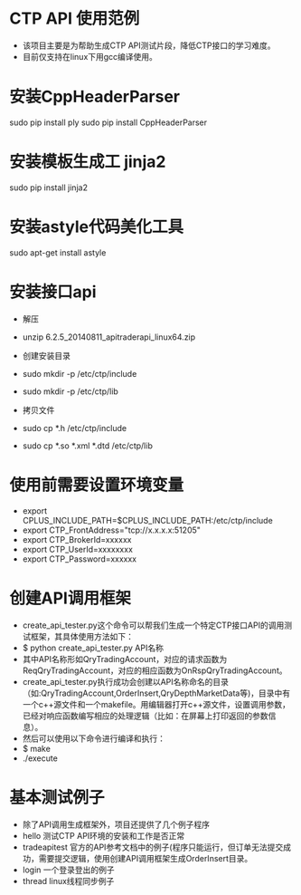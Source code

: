 # CTP API 使用范例
- 该项目主要是为帮助生成CTP API测试片段，降低CTP接口的学习难度。
- 目前仅支持在linux下用gcc编译使用。

# 安装CppHeaderParser
sudo pip install ply
sudo pip install CppHeaderParser

# 安装模板生成工 jinja2
sudo pip install jinja2

# 安装astyle代码美化工具
sudo apt-get install astyle


# 安装接口api
- 解压
- unzip 6.2.5_20140811_apitraderapi_linux64.zip

- 创建安装目录
- sudo mkdir -p /etc/ctp/include
- sudo mkdir -p /etc/ctp/lib

- 拷贝文件
- sudo cp *.h /etc/ctp/include
- sudo cp *.so *.xml *.dtd /etc/ctp/lib


# 使用前需要设置环境变量
- export CPLUS_INCLUDE_PATH=$CPLUS_INCLUDE_PATH:/etc/ctp/include
- export CTP_FrontAddress="tcp://x.x.x.x:51205"
- export CTP_BrokerId=xxxxxx
- export CTP_UserId=xxxxxxxx
- export CTP_Password=xxxxxx

# 创建API调用框架
- create_api_tester.py这个命令可以帮我们生成一个特定CTP接口API的调用测试框架，其具体使用方法如下：
- $ python create_api_tester.py API名称
- 其中API名称形如QryTradingAccount，对应的请求函数为ReqQryTradingAccount，对应的相应函数为OnRspQryTradingAccount。
- create_api_tester.py执行成功会创建以API名称命名的目录（如:QryTradingAccount,OrderInsert,QryDepthMarketData等)，目录中有一个c++源文件和一个makefile。用编辑器打开c++源文件，设置调用参数，已经对响应函数编写相应的处理逻辑（比如：在屏幕上打印返回的参数信息）。
- 然后可以使用以下命令进行编译和执行：
- $ make 
- ./execute

# 基本测试例子
- 除了API调用生成框架外，项目还提供了几个例子程序
- hello 测试CTP API环境的安装和工作是否正常
- tradeapitest 官方的API参考文档中的例子(程序只能运行，但订单无法提交成功，需要提交逻辑，使用创建API调用框架生成OrderInsert目录。
- login 一个登录登出的例子
- thread linux线程同步例子
